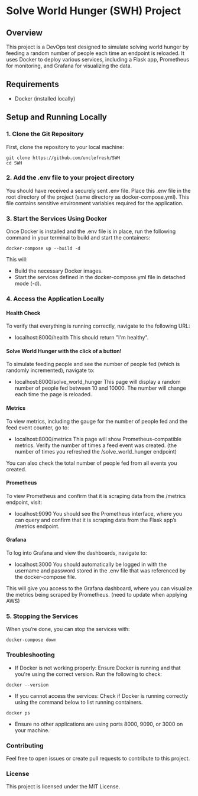 # Solve World Hunger (SWH) Project

## Overview
This project is a DevOps test designed to simulate solving world hunger by feeding a random number of people each time an endpoint is reloaded. It uses Docker to deploy various services, including a Flask app, Prometheus for monitoring, and Grafana for visualizing the data. 

## Requirements
- Docker (installed locally)

## Setup and Running Locally

### 1. Clone the Git Repository
First, clone the repository to your local machine:

```
git clone https://github.com/unclefresh/SWH
cd SWH
```

### 2. Add the .env file to your project directory
You should have received a securely sent .env file. Place this .env file in the root directory of the project (same directory as docker-compose.yml). This file contains sensitive environment variables required for the application.

### 3. Start the Services Using Docker
Once Docker is installed and the .env file is in place, run the following command in your terminal to build and start the containers:

```
docker-compose up --build -d
```

This will:

* Build the necessary Docker images.
* Start the services defined in the docker-compose.yml file in detached mode (-d).

### 4. Access the Application Locally
#### Health Check
To verify that everything is running correctly, navigate to the following URL:

* localhost:8000/health
This should return "I'm healthy".

#### Solve World Hunger with the click of a button!
To simulate feeding people and see the number of people fed (which is randomly incremented), navigate to:

* localhost:8000/solve_world_hunger
This page will display a random number of people fed between 10 and 10000. The number will change each time the page is reloaded.

#### Metrics
To view metrics, including the gauge for the number of people fed and the feed event counter, go to:

* localhost:8000/metrics
This page will show Prometheus-compatible metrics. Verify the number of times a feed event was created. (the number of times you refreshed the /solve_world_hunger endpoint)

You can also check the total number of people fed from all events you created.

#### Prometheus
To view Prometheus and confirm that it is scraping data from the /metrics endpoint, visit:

* localhost:9090
You should see the Prometheus interface, where you can query and confirm that it is scraping data from the Flask app’s /metrics endpoint.

#### Grafana
To log into Grafana and view the dashboards, navigate to:

* localhost:3000
You should automatically be logged in with the username and password stored in the .env file that was referenced by the docker-compose file.

This will give you access to the Grafana dashboard, where you can visualize the metrics being scraped by Prometheus. (need to update when applying AWS)

### 5. Stopping the Services
When you’re done, you can stop the services with:

```
docker-compose down
```

### Troubleshooting
* If Docker is not working properly: Ensure Docker is running and that you're using the correct version. Run the following to check:
```
docker --version
```
* If you cannot access the services: Check if Docker is running correctly using the command below to list running containers.
```
docker ps
```
* Ensure no other applications are using ports 8000, 9090, or 3000 on your machine.

### Contributing
Feel free to open issues or create pull requests to contribute to this project.

### License
This project is licensed under the MIT License.
